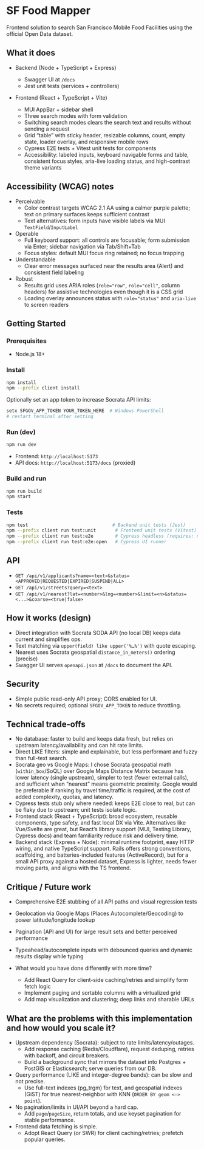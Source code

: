# SF Food Mapper

Frontend solution to search San Francisco Mobile Food Facilities using the official Open Data dataset.

## What it does

- Backend (Node + TypeScript + Express)
  - Swagger UI at `/docs`
  - Jest unit tests (services + controllers)

- Frontend (React + TypeScript + Vite)
  - MUI AppBar + sidebar shell
  - Three search modes with form validation
  - Switching search modes clears the search text and results without sending a request
  - Grid “table” with sticky header, resizable columns, count, empty state, loader overlay, and responsive mobile rows
  - Cypress E2E tests + Vitest unit tests for components
  - Accessibility: labeled inputs, keyboard navigable forms and table, consistent focus styles, aria-live loading status, and high-contrast theme variants

## Accessibility (WCAG) notes

- Perceivable
  - Color contrast targets WCAG 2.1 AA using a calmer purple palette; text on primary surfaces keeps sufficient contrast
  - Text alternatives: form inputs have visible labels via MUI `TextField`/`InputLabel`
- Operable
  - Full keyboard support: all controls are focusable; form submission via Enter; sidebar navigation via Tab/Shift+Tab
  - Focus styles: default MUI focus ring retained; no focus trapping
- Understandable
  - Clear error messages surfaced near the results area (Alert) and consistent field labeling
- Robust
  - Results grid uses ARIA roles (`role="row"`, `role="cell"`, column headers) for assistive technologies even though it is a CSS grid
  - Loading overlay announces status with `role="status"` and `aria-live` to screen readers

  
## Getting Started

### Prerequisites
- Node.js 18+

### Install
```bash
npm install
npm --prefix client install
```

Optionally set an app token to increase Socrata API limits:
```bash
setx SFGOV_APP_TOKEN YOUR_TOKEN_HERE  # Windows PowerShell
# restart terminal after setting
```

### Run (dev)
```bash
npm run dev
```
- Frontend: `http://localhost:5173`
- API docs: `http://localhost:5173/docs` (proxied)

### Build and run
```bash
npm run build
npm start
```

### Tests
```bash
npm test                               # Backend unit tests (Jest)
npm --prefix client run test:unit       # Frontend unit tests (Vitest)
npm --prefix client run test:e2e        # Cypress headless (requires: npm run dev)
npm --prefix client run test:e2e:open   # Cypress UI runner
```

## API
- `GET /api/v1/applicants?name=<text>&status=<APPROVED|REQUESTED|EXPIRED|SUSPEND|ALL>`
- `GET /api/v1/streets?query=<text>`
- `GET /api/v1/nearest?lat=<number>&lng=<number>&limit=<n>&status=<...>&coarse=<true|false>`

## How it works (design)

- Direct integration with Socrata SODA API (no local DB) keeps data current and simplifies ops.
- Text matching via `upper(field) like upper('%…%')` with quote escaping.
- Nearest uses Socrata geospatial `distance_in_meters()` ordering (precise)
- Swagger UI serves `openapi.json` at `/docs` to document the API.

## Security
- Simple public read-only API proxy; CORS enabled for UI.
- No secrets required; optional `SFGOV_APP_TOKEN` to reduce throttling.


## Technical trade-offs

- No database: faster to build and keeps data fresh, but relies on upstream latency/availability and can hit rate limits.
- Direct LIKE filters: simple and explainable, but less performant and fuzzy than full-text search.
- Socrata geo vs Google Maps: I chose Socrata geospatial math (`within_box`/SoQL) over Google Maps Distance Matrix because has lower latency (single upstream), simpler to test (fewer external calls), and sufficient when “nearest” means geometric proximity. Google would be preferable if ranking by travel time/traffic is required, at the cost of added complexity, quotas, and latency.
- Cypress tests stub only where needed: keeps E2E close to real, but can be flaky due to upstream; unit tests isolate logic.
- Frontend stack (React + TypeScript): broad ecosystem, reusable components, type safety, and fast local DX via Vite. Alternatives like Vue/Svelte are great, but React’s library support (MUI, Testing Library, Cypress docs) and team familiarity reduce risk and delivery time.
- Backend stack (Express + Node): minimal runtime footprint, easy HTTP wiring, and native TypeScript support. Rails offers strong conventions, scaffolding, and batteries-included features (ActiveRecord), but for a small API proxy against a hosted dataset, Express is lighter, needs fewer moving parts, and aligns with the TS frontend.

## Critique / Future work
  - Comprehensive E2E stubbing of all API paths and visual regression tests
  - Geolocation via Google Maps (Places Autocomplete/Geocoding) to power latitude/longitude lookup
  - Pagination (API and UI) for large result sets and better perceived performance
  - Typeahead/autocomplete inputs with debounced queries and dynamic results display while typing


- What would you have done differently with more time?
  - Add React Query for client-side caching/retries and simplify form fetch logic
  - Implement paging and sortable columns with a virtualized grid
  - Add map visualization and clustering; deep links and sharable URLs

## What are the problems with this implementation and how would you scale it?

- Upstream dependency (Socrata): subject to rate limits/latency/outages.
  - Add response caching (Redis/Cloudflare), request deduping, retries with backoff, and circuit breakers.
  - Build a background sync that mirrors the dataset into Postgres + PostGIS or Elasticsearch; serve queries from our DB.
- Query performance (LIKE and integer-degree bands): can be slow and not precise.
  - Use full-text indexes (pg_trgm) for text, and geospatial indexes (GiST) for true nearest-neighbor with KNN (`ORDER BY geom <-> point`).
- No pagination/limits in UI/API beyond a hard cap.
  - Add `page`/`pageSize`, return totals, and use keyset pagination for stable performance.
- Frontend data fetching is simple.
  - Adopt React Query (or SWR) for client caching/retries; prefetch popular queries.
